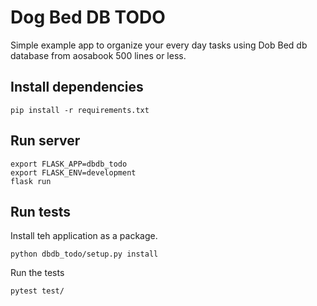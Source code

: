 # Dog Bed DB TODO

Simple example app to organize your every day tasks using Dob Bed db database from aosabook 500 lines or less.

## Install dependencies

```
pip install -r requirements.txt
```

## Run server

```
export FLASK_APP=dbdb_todo
export FLASK_ENV=development
flask run
```

## Run tests

Install teh application as a package.

```
python dbdb_todo/setup.py install
```

Run the tests

```
pytest test/
```